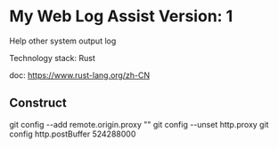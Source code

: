 # My Web Log Assist Version: 1  

Help other system output log

Technology stack: Rust

doc: https://www.rust-lang.org/zh-CN

## Construct
git config --add remote.origin.proxy ""
git config --unset http.proxy
git config http.postBuffer 524288000
